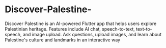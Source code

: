 # Discover-Palestine-
Discover Palestine is an AI-powered Flutter app that helps users explore Palestinian heritage. Features include AI chat, speech-to-text, text-to-speech, and image upload. Ask questions, upload images, and learn about Palestine's culture and landmarks in an interactive way
